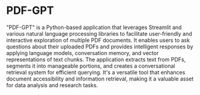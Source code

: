 # PDF-GPT

"PDF-GPT" is a Python-based application that leverages Streamlit and various natural language processing libraries to facilitate user-friendly and interactive exploration of multiple PDF documents. It enables users to ask questions about their uploaded PDFs and provides intelligent responses by applying language models, conversation memory, and vector representations of text chunks. The application extracts text from PDFs, segments it into manageable portions, and creates a conversational retrieval system for efficient querying. It's a versatile tool that enhances document accessibility and information retrieval, making it a valuable asset for data analysis and research tasks.
